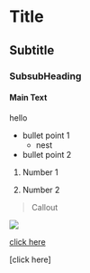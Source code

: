 # Title

## Subtitle

### SubsubHeading

#### Main Text

hello

- bullet point 1
    - nest
- bullet point 2

1. Number 1

2. Number 2

> Callout

![](images/myimage.jpg)

[click here](Https://www.google.co.uk)

[click here]
